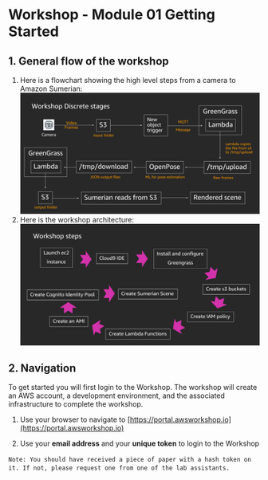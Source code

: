 # Workshop - Module 01 Getting Started
## 1. General flow of the workshop
1. Here is a flowchart showing the high level steps from a camera to Amazon Sumerian: 
![](../images/1_1.png)
1. Here is the workshop architecture:
![](../images/1_2.png)


## 2. Navigation
To get started you will first login to the Workshop. The workshop will create an AWS account, a development environment, and the associated infrastructure to complete the workshop.

1. Use your browser to navigate to [https://portal.awsworkshop.io](https://portal.awsworkshop.io)

1. Use your **email address** and your **unique token** to login to the Workshop

`Note: You should have received a piece of paper with a hash token on it. If not, please request one from one of the lab assistants.`



